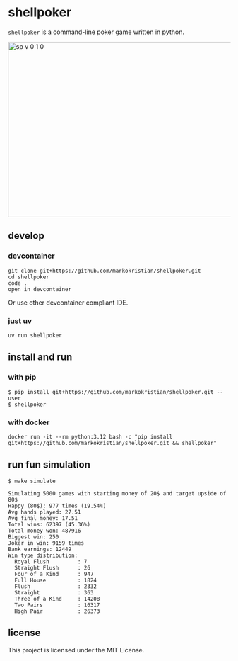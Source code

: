 # shellpoker

`shellpoker` is a command-line poker game written in python.

<img width="918" height="396" alt="sp v 0 1 0" src="https://github.com/user-attachments/assets/8e7205cf-93a2-4797-9d5a-aca2872306f6" />

## develop

### devcontainer

    git clone git+https://github.com/markokristian/shellpoker.git
    cd shellpoker
    code .
    open in devcontainer

Or use other devcontainer compliant IDE.

### just uv

    uv run shellpoker

## install and run

### with pip

    $ pip install git+https://github.com/markokristian/shellpoker.git --user
    $ shellpoker

### with docker

    docker run -it --rm python:3.12 bash -c "pip install git+https://github.com/markokristian/shellpoker.git && shellpoker"

## run fun simulation

    $ make simulate

    Simulating 5000 games with starting money of 20$ and target upside of 80$
    Happy (80$): 977 times (19.54%)
    Avg hands played: 27.51
    Avg final money: 17.51
    Total wins: 62397 (45.36%)
    Total money won: 487916
    Biggest win: 250
    Joker in win: 9159 times
    Bank earnings: 12449
    Win type distribution:
      Royal Flush         : 7
      Straight Flush      : 26
      Four of a Kind      : 947
      Full House          : 1824
      Flush               : 2332
      Straight            : 363
      Three of a Kind     : 14208
      Two Pairs           : 16317
      High Pair           : 26373

## license

This project is licensed under the MIT License.
